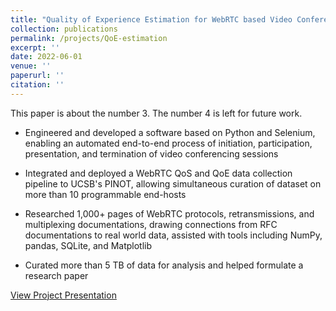 ```yaml
---
title: "Quality of Experience Estimation for WebRTC based Video Conferencing Applications"
collection: publications
permalink: /projects/QoE-estimation
excerpt: ''
date: 2022-06-01
venue: ''
paperurl: ''
citation: ''
---
```

This paper is about the number 3. The number 4 is left for future work.

* Engineered and developed a software based on Python and Selenium, enabling an automated end-to-end process of initiation, participation, presentation, and termination of video conferencing sessions

* Integrated and deployed a WebRTC QoS and QoE data collection pipeline to UCSB's PINOT, allowing simultaneous curation of dataset on more than 10 programmable end-hosts

* Researched 1,000+ pages of WebRTC protocols, retransmissions, and multiplexing documentations, drawing connections from RFC documentations to real world data, assisted with tools including NumPy, pandas, SQLite, and Matplotlib

* Curated more than 5 TB of data for analysis and helped formulate a research paper

[View Project Presentation](https://www.youtube.com/watch?v=mKZ-qNYvYqM)
